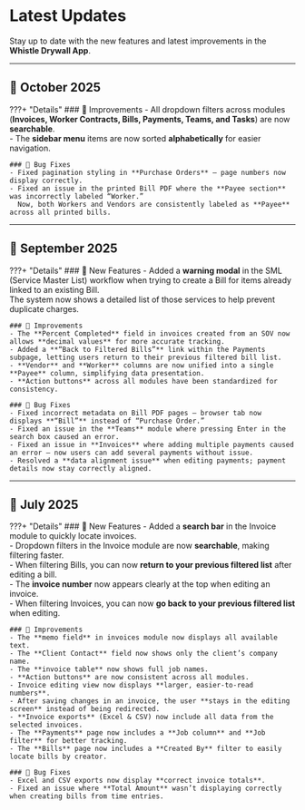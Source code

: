 # Latest Updates
Stay up to date with the new features and latest improvements in the **Whistle Drywall App**.


---

## 🧾 October 2025 

???+ "Details"
    ### 🧠 Improvements
    - All dropdown filters across modules (**Invoices, Worker Contracts, Bills, Payments, Teams, and Tasks**) are now **searchable**.  
    - The **sidebar menu** items are now sorted **alphabetically** for easier navigation.

    ### 🐛 Bug Fixes
    - Fixed pagination styling in **Purchase Orders** — page numbers now display correctly.  
    - Fixed an issue in the printed Bill PDF where the **Payee section** was incorrectly labeled “Worker.”  
      Now, both Workers and Vendors are consistently labeled as **Payee** across all printed bills.

---

## 🧾 September 2025

???+ "Details"
    ### 🚀 New Features
    - Added a **warning modal** in the SML (Service Master List) workflow when trying to create a Bill for items already linked to an existing Bill.  
      The system now shows a detailed list of those services to help prevent duplicate charges.  

    ### 🧠 Improvements
    - The **Percent Completed** field in invoices created from an SOV now allows **decimal values** for more accurate tracking.  
    - Added a **“Back to Filtered Bills”** link within the Payments subpage, letting users return to their previous filtered bill list.  
    - **Vendor** and **Worker** columns are now unified into a single **Payee** column, simplifying data presentation.  
    - **Action buttons** across all modules have been standardized for consistency.

    ### 🐛 Bug Fixes
    - Fixed incorrect metadata on Bill PDF pages — browser tab now displays **“Bill”** instead of “Purchase Order.”  
    - Fixed an issue in the **Teams** module where pressing Enter in the search box caused an error.  
    - Fixed an issue in **Invoices** where adding multiple payments caused an error — now users can add several payments without issue.  
    - Resolved a **data alignment issue** when editing payments; payment details now stay correctly aligned.

---

## 🧾 July 2025 
???+ "Details"
    ### 🚀 New Features
    - Added a **search bar** in the Invoice module to quickly locate invoices.  
    - Dropdown filters in the Invoice module are now **searchable**, making filtering faster.  
    - When filtering Bills, you can now **return to your previous filtered list** after editing a bill.  
    - The **invoice number** now appears clearly at the top when editing an invoice.  
    - When filtering Invoices, you can now **go back to your previous filtered list** when editing.

    ### 🧠 Improvements
    - The **memo field** in invoices module now displays all available text.  
    - The **Client Contact** field now shows only the client’s company name.  
    - The **invoice table** now shows full job names.  
    - **Action buttons** are now consistent across all modules.  
    - Invoice editing view now displays **larger, easier-to-read numbers**.  
    - After saving changes in an invoice, the user **stays in the editing screen** instead of being redirected.  
    - **Invoice exports** (Excel & CSV) now include all data from the selected invoices.  
    - The **Payments** page now includes a **Job column** and **Job filter** for better tracking.  
    - The **Bills** page now includes a **Created By** filter to easily locate bills by creator.

    ### 🐛 Bug Fixes
    - Excel and CSV exports now display **correct invoice totals**.  
    - Fixed an issue where **Total Amount** wasn’t displaying correctly when creating bills from time entries.